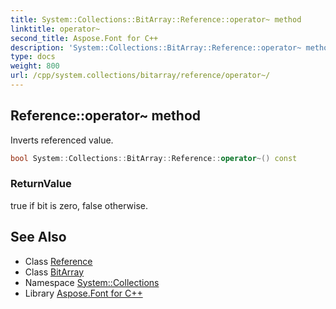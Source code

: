 ```yaml
---
title: System::Collections::BitArray::Reference::operator~ method
linktitle: operator~
second_title: Aspose.Font for C++
description: 'System::Collections::BitArray::Reference::operator~ method. Inverts referenced value in C++.'
type: docs
weight: 800
url: /cpp/system.collections/bitarray/reference/operator~/
---
```

## Reference::operator~ method


Inverts referenced value.

```cpp
bool System::Collections::BitArray::Reference::operator~() const
```


### ReturnValue

true if bit is zero, false otherwise.

## See Also

* Class [Reference](../)
* Class [BitArray](../../)
* Namespace [System::Collections](../../../)
* Library [Aspose.Font for C++](../../../../)
